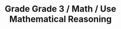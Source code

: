 ---
title: "Grade Grade 3 / Math / Use Mathematical Reasoning"
subject: "math"
grade: "3"
area: "umr"
next_steps:
  - instructions: "With your student, create an equation with two operations and an unknown number, for example, 2 x 3 + b = 10, then have your student represent the equation as a story problem. "
  - instructions: "With your student, classify quadrilaterals as squares, rectangles, trapezoids, parallelograms, or none of these; and create measurement problems involving distance, time, volume, and money. "
  - instructions: "With your student, estimate answers to word problems by rounding. Discuss what level of rounding is appropriate (for example, to the nearest dollar or nearest 10 dollars). "
  - instructions: "With your student, make predictions about operations with fractions and whole numbers, and then test your predictions. For example, what happens when you add two fractions less than 1? "
  - instructions: "With your student, use coins to convert between decimals and fractions; for example, 3 quarters = $0.75, so 3/4 = 0.75. Use this reasoning to compare fractions like 3/4 and 8/10 using decimals."
---